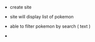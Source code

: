 
 * create site

 * site will display list of pokemon

 * able to filter pokemon by search ( text )

 * 
